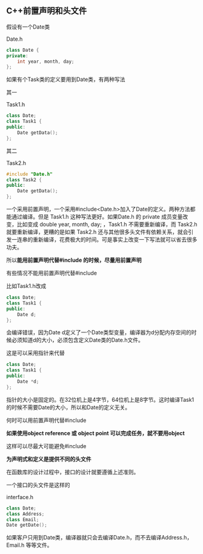 ## C++前置声明和头文件

假设有一个Date类

Date.h

```c++
class Date {
private:
	int year, month, day;
};
```

如果有个Task类的定义要用到Date类，有两种写法

其一

Task1.h

```c++
class Date;
class Task1 {
public:
	Date getData();
};
```

其二

Task2.h

```c++
#include "Date.h"
class Task2 {
public:
	Date getData();
};
```

一个采用前置声明，一个采用#include<Date.h>加入了Date的定义。两种方法都能通过编译。但是 Task1.h 这种写法更好。如果Date.h 的 private 成员变量改变，比如变成 double year, month, day; ，Task1.h 不需要重新编译，而 Task2.h 就要重新编译，更糟的是如果 Task2.h 还与其他很多头文件有依赖关系，就会引发一连串的重新编译，花费极大的时间。可是事实上改变一下写法就可以省去很多功夫。

所以**能用前置声明代替#include 的时候，尽量用前置声明**

有些情况不能用前置声明代替#include

比如Task1.h改成

```c++
class Date;
class Task1 {
public:
	Date d;
};
```

会编译错误，因为Date d定义了一个Date类型变量，编译器为d分配内存空间的时候必须知道d的大小，必须包含定义Date类的Date.h文件。

这是可以采用指针来代替

```c++
class Date;
class Task1 {
public:
	Date *d;
};
```

指针的大小是固定的。在32位机上是4字节，64位机上是8字节。这时编译Task1的时候不需要Date的大小，所以和Date的定义无关。

何时可以用前置声明代替#include

**如果使用object reference 或 object point 可以完成任务，就不要用object**

这样可以尽最大可能避免#include



**为声明式和定义是提供不同的头文件** 

在函数库的设计过程中，接口的设计就要遵循上述准则。

一个接口的头文件是这样的

interface.h

```c++
class Date;
class Address;
class Email;
Date getDate();
```

如果客户只用到Date类，编译器就只会去编译Date.h，而不去编译Address.h，Email.h 等等文件。
